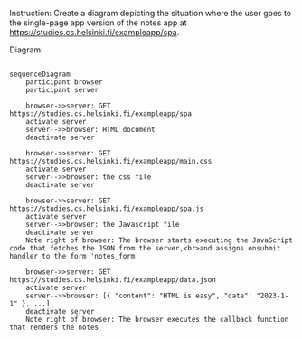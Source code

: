 Instruction: Create a diagram depicting the situation where the user goes to the single-page app version of the notes app at https://studies.cs.helsinki.fi/exampleapp/spa.

Diagram:

```mermaid

sequenceDiagram
	participant browser
	participant server

	browser->>server: GET https://studies.cs.helsinki.fi/exampleapp/spa
	activate server
	server-->>browser: HTML document
	deactivate server

	browser->>server: GET https://studies.cs.helsinki.fi/exampleapp/main.css
	activate server
	server-->>browser: the css file
	deactivate server

	browser->>server: GET https://studies.cs.helsinki.fi/exampleapp/spa.js
	activate server
	server-->>browser: the Javascript file
	deactivate server
	Note right of browser: The browser starts executing the JavaScript code that fetches the JSON from the server,<br>and assigns onsubmit handler to the form 'notes_form'

	browser->>server: GET https://studies.cs.helsinki.fi/exampleapp/data.json
	activate server
	server-->>browser: [{ "content": "HTML is easy", "date": "2023-1-1" }, ...]
	deactivate server
	Note right of browser: The browser executes the callback function that renders the notes
	
```